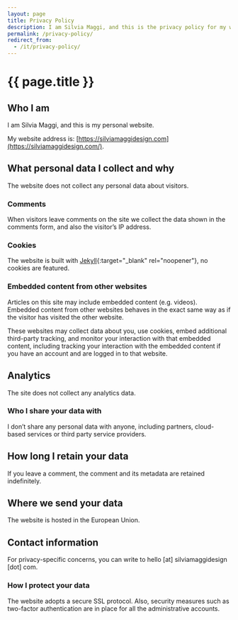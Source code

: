 ```yaml
---
layout: page
title: Privacy Policy
description: I am Silvia Maggi, and this is the privacy policy for my website. By default, the website does not collect any personal data about visitors.
permalink: /privacy-policy/
redirect_from:
  - /it/privacy-policy/
---
```

# {{ page.title }}

## Who I am

I am Silvia Maggi, and this is my personal website.

My website address is: [https://silviamaggidesign.com](https://silviamaggidesign.com/).

## What personal data I collect and why

The website does not collect any personal data about visitors.

### Comments

When visitors leave comments on the site we collect the data shown in the comments form, and also the visitor’s IP address.

### Cookies

The website is built with [Jekyll](https://jekyllrb.com/){:target="_blank" rel="noopener"}, no cookies are featured.

### Embedded content from other websites

Articles on this site may include embedded content (e.g. videos). Embedded content from other websites behaves in the exact same way as if the visitor has visited the other website.

These websites may collect data about you, use cookies, embed additional third-party tracking, and monitor your interaction with that embedded content, including tracking your interaction with the embedded content if you have an account and are logged in to that website.

## Analytics

The site does not collect any analytics data.

### Who I share your data with

I don’t share any personal data with anyone, including partners, cloud-based services or third party service providers.

## How long I retain your data

If you leave a comment, the comment and its metadata are retained indefinitely.

## Where we send your data

The website is hosted in the European Union.

## Contact information

For privacy-specific concerns, you can write to hello [at] silviamaggidesign [dot] com.

### How I protect your data

The website adopts a secure SSL protocol. Also, security measures such as two-factor authentication are in place for all the administrative accounts.